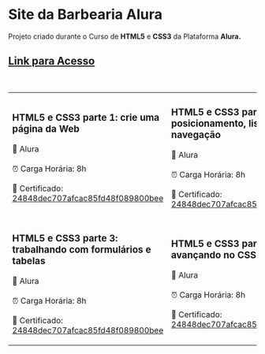 <h1>Site da Barbearia Alura</h1>

<p>Projeto criado durante o Curso de <strong>HTML5</strong> e <strong>CSS3</strong> da Plataforma <strong>Alura</trong>.<br></p>

<h2><a href="https://yasminelima.github.io/site-alura/" target="_blank">Link para Acesso</a></h2><br>

<table>
    <tr>
        <td>
        <h3>HTML5 e CSS3 parte 1: crie uma página da Web</h3>
        <p>🔹 Alura <br><br> ⏰ Carga Horária: 8h<br><br> 📜 Certificado: <a href="https://cursos.alura.com.br/user/mizenha16/fullCertificate/24848dec707afcac85fd48f089800bee" target="_blank">24848dec707afcac85fd48f089800bee</a></p>
        </td>
        <td>
        <h3>HTML5 e CSS3 parte 2: posicionamento, listas e navegação</h3>
        <p>🔹 Alura <br><br> ⏰ Carga Horária: 8h<br><br> 📜 Certificado: <a href="https://cursos.alura.com.br/user/mizenha16/fullCertificate/24848dec707afcac85fd48f089800bee" target="_blank">24848dec707afcac85fd48f089800bee</a></p>
        </td>
    </tr>
    <tr>
        <td>
        <h3>HTML5 e CSS3 parte 3: trabalhando com formulários e tabelas</h3>
        <p>🔹  Alura <br><br> ⏰ Carga Horária: 8h<br><br> 📜 Certificado: <a href="https://cursos.alura.com.br/user/mizenha16/fullCertificate/24848dec707afcac85fd48f089800bee" target="_blank">24848dec707afcac85fd48f089800bee</a></p>
        </td>
        <td>
        <h3>HTML5 e CSS3 parte 4: avançando no CSS</h3>
        <p>🔹  Alura <br><br> ⏰ Carga Horária: 8h<br><br> 📜 Certificado: <a href="https://cursos.alura.com.br/user/mizenha16/fullCertificate/24848dec707afcac85fd48f089800bee" target="_blank">24848dec707afcac85fd48f089800bee</a></p>
        </td>
    </tr>
